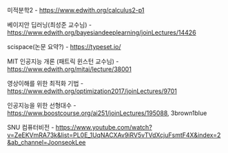 
미적분학2 - https://www.edwith.org/calculus2-p1

베이지안 딥러닝(최성준 교수님) - https://www.edwith.org/bayesiandeeplearning/joinLectures/14426

scispace(논문 요약?) - https://typeset.io/

MIT 인공지능 개론 (패트릭 윈스턴 교수님) - https://www.edwith.org/mitai/lecture/38001

영상이해를 위한 최적화 기법 - https://www.edwith.org/optimization2017/joinLectures/9701

인공지능을 위한 선형대수 - https://www.boostcourse.org/ai251/joinLectures/195088, 
3brown1blue

SNU 컴퓨터비전 - https://www.youtube.com/watch?v=ZeEKVmRA73k&list=PL0E_1UqNACXAv9iRV5vTVdXcjuFsmtF4X&index=2&ab_channel=JoonseokLee